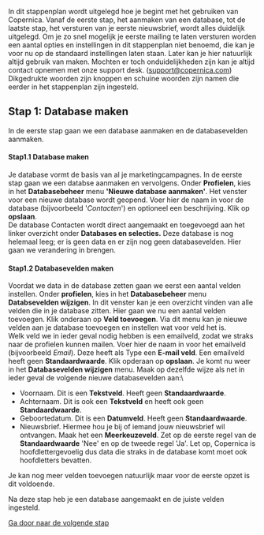 In dit stappenplan wordt uitgelegd hoe je begint met het gebruiken van
Copernica. Vanaf de eerste stap, het aanmaken van een database, tot de
laatste stap, het versturen van je eerste nieuwsbrief, wordt alles
duidelijk uitgelegd. Om je zo snel mogelijk je eerste mailing te laten
versturen worden een aantal opties en instellingen in dit stappenplan
niet benoemd, die kan je voor nu op de standaard instellingen laten
staan. Later kan je hier natuurlijk altijd gebruik van maken. Mochten er
toch onduidelijkheden zijn kan je altijd contact opnemen met onze
support desk. (support@copernica.com) Dikgedrukte woorden zijn knoppen
en schuine woorden zijn namen die eerder in het stappenplan zijn
ingesteld.

Stap 1: Database maken
----------------------

In de eerste stap gaan we een database aanmaken en de databasevelden
aanmaken.

#### Stap1.1 Database maken

Je database vormt de basis van al je marketingcampagnes. In de eerste
stap gaan we een databse aanmaken en vervolgens. Onder **Profielen**,
kies in het **Databasebeheer** menu **'Nieuwe database aanmaken'**. Het
venster voor een nieuwe database wordt geopend. Voer hier de naam in
voor de database (bijvoorbeeld '*Contacten*') en optioneel een
beschrijving. Klik op **opslaan**. \
 De database Contacten wordt direct aangemaakt en toegevoegd aan het
linker overzicht onder **Databases en selecties.** Deze database is nog
helemaal leeg; er is geen data en er zijn nog geen databasevelden. Hier
gaan we verandering in brengen.

#### Stap1.2 Databasevelden maken

Voordat we data in de database zetten gaan we eerst een aantal velden
instellen. Onder **profielen**, kies in het **Databasebeheer** menu
**Databsevelden wijzigen**. In dit venster kan je een overzicht vinden
van alle velden die in je database zitten. Hier gaan we nu een aantal
velden toevoegen. Klik onderaan op **Veld toevoegen**. Via dit menu kan
je nieuwe velden aan je database toevoegen en instellen wat voor veld
het is. \
 Welk veld we in ieder geval nodig hebben is een emailveld, zodat we
straks naar de profielen kunnen mailen. Voer hier de naam in voor het
emailveld (bijvoorbeeld *Email*). Deze heeft als Type een **E-mail
veld**. Een emailveld heeft geen **Standaardwaarde**. Klik opderaan op
**opslaan**. Je komt nu weer in het **Databasevelden wijzigen** menu.
Maak op dezelfde wijze als net in ieder geval de volgende nieuwe
databasevelden aan:\

-   Voornaam. Dit is een **Tekstveld**. Heeft geen **Standaardwaarde**.
-   Achternaam. Dit is ook een **Tekstveld** en heeft ook geen
    **Standaardwaarde**.
-   Geboortedatum. Dit is een **Datumveld**. Heeft geen
    **Standaardwaarde**.
-   Nieuwsbrief. Hiermee hou je bij of iemand jouw nieuwsbrief wil
    ontvangen. Maak het een **Meerkeuzeveld**. Zet op de eerste regel
    van de **Standaardwaarde** 'Nee' en op de tweede regel 'Ja'. Let op,
    Copernica is hoofdlettergevoelig dus data die straks in de database
    komt moet ook hoofdletters bevatten.

Je kan nog meer velden toevoegen natuurlijk maar voor de eerste opzet is
dit voldoende.

Na deze stap heb je een database aangemaakt en de juiste velden
ingesteld.

[Ga door naar de volgende
stap](www.copernica.com/nl/blog/beginnen-met-copernica-stappenplan-stap-2)
